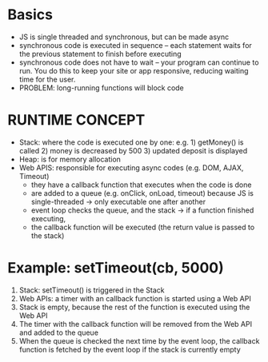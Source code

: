 # Basics
* JS is single threaded and synchronous, but can be made async
* synchronous code is executed in sequence – each statement waits for the previous statement to finish before executing
* synchronous code does not have to wait – your program can continue to run. You do this to keep your site or app
  responsive, reducing waiting time for the user.
* PROBLEM: long-running functions will block code

# RUNTIME CONCEPT

* Stack: where the code is executed one by one: e.g. 1) getMoney() is called 2) money is decreased by 500 3) updated
  deposit is displayed
* Heap: is for memory allocation
* Web APIS: responsible for executing async codes (e.g. DOM, AJAX, Timeout)
    * they have a callback function that executes when the code is done
    * are added to a queue (e.g. onClick, onLoad, timeout) because JS is single-threaded -> only executable one after
      another
    * event loop checks the queue, and the stack -> if a function finished executing,
    * the callback function will be executed (the return value is passed to the stack)

# Example: setTimeout(cb, 5000)
1) Stack: setTimeout() is triggered in the Stack
2) Web APIs: a timer with an callback function is started using a Web API
3) Stack is empty, because the rest of the function is executed using the Web API
4) The timer with the callback function will be removed from the Web API and added to the queue
5) When the queue is checked the next time by the event loop, the callback function is fetched by the event loop if the
   stack is currently empty
